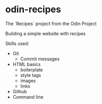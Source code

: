 # odin-recipes
The ´Recipes´ project from the Odin Project

Building a simple website with recipes

Skills used:
  * Git
      - Commit messages
  * HTML basics 
      - boilerplate
      - style tags
      - images
      - links
  * Github
  * Command line
